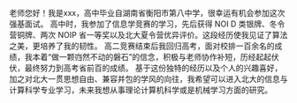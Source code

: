 老师您好！我是xxx，高中毕业自湖南省衡阳市第八中学，很幸运有机会参加这次强基面试。
高中时，我参加了信息学竞赛的学习，先后获得 NOI D 类银牌、冬令营铜牌、两次 NOIP 省一等奖以及北大夏令营优异评价。这段经历使我见证了算法之美，更培养了我的韧性。
高二竞赛结束后我回归高考，面对校排一百余名的成绩，我本着“做一颗岿然不动的磐石”的信念，积极与老师协作补短，历经起起伏伏，最终努力到高考省前百的成绩。
基于这份独特的经历以及个人的兴趣喜好，加之对北大一贯思想自由、兼容并包的学风的向往，我希望可以进入北大的信息与计算科学专业学习，未来我想从事理论计算机科学或是机械学习方面的研究。
